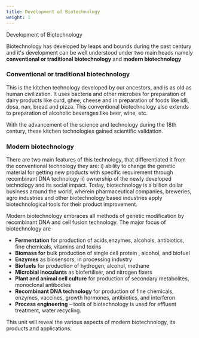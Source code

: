 ```yaml
---
title: Development of Biotechnology
weight: 1
---
```


Development of Biotechnology


Biotechnology has developed by leaps and bounds during the past century and it's development can be well understood under two main heads namely **conventional or traditional biotechnology** and **modern biotechnology**

### Conventional or traditional biotechnology

This is the kitchen technology developed by our ancestors, and is as old as human civilization. It uses bacteria and other microbes for preparation of dairy products like curd, ghee, cheese and in preparation of foods like idli, dosa, nan, bread and pizza. This conventional biotechnology also extends to preparation of alcoholic beverages like beer, wine, etc. 

With the advancement of the science and technology during the 18th century, these kitchen technologies gained scientific validation.

### Modern biotechnology 
There are two main features of this technology, that differentiated it from the conventional technology they are: i) ability to change the genetic material for getting new products with specific requirement through recombinant DNA technology ii) ownership of the newly developed technology and its social impact. Today, biotechnology is a billion dollar business around the world, wherein pharmaceutical companies, breweries, agro industries and other biotechnology based industries apply biotechnological tools for their product improvement.

Modern biotechnology embraces all methods of genetic modification by recombinant DNA and cell fusion technology. The major focus of biotechnology are 

- **Fermentation** for production of acids,enzymes, alcohols, antibiotics, fine chemicals, vitamins and toxins
- **Biomass for** bulk production of single cell protein , alcohol, and biofuel
- **Enzymes** as biosensors, in processing industry
- **Biofuels** for production of hydrogen, alcohol, methane
- **Microbial inoculants** as biofertiliser, and nitrogen fixers
- **Plant and animal cell culture** for production of secondary metabolites, monoclonal antibodies
- **Recombinant DNA technology** for production of fine chemicals, enzymes, vaccines, growth hormones, antibiotics, and interferon
- **Process engineering** – tools of biotechnology is used for effluent treatment, water recycling.

This unit will reveal the various aspects of modern biotechnology, its products and applications.
